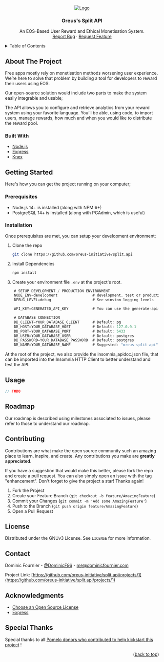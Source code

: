 <!-- PROJECT LOGO -->
<br />
<div align="center">
  <a href="https://www.oreus.ca/vectors/oreus_brand.svg">
    <img src="https://www.oreus.ca/vectors/oreus_brand.svg" alt="Logo">
  </a>

  <h3 align="center">Oreus's Split API</h3>

  <p align="center">
    An EOS-Based User Reward and Ethical Monetisation System.
    <br />
    <!-- <a href="https://github.com/othneildrew/Best-README-Template"><strong>Explore the docs »</strong></a>
    <br />
    <br />
    <a href="https://github.com/othneildrew/Best-README-Template">View Demo</a> 
    · -->
    <a href="https://github.com/oreus-initiative/split.api/issues">Report Bug</a>
    ·
    <a href="https://github.com/oreus-initiative/split.api/issues">Request Feature</a>
  </p>
</div>


<!-- TABLE OF CONTENTS -->
<details>
  <summary>Table of Contents</summary>
  <ol>
    <li>
      <a href="#about-the-project">About The Project</a>
      <ul>
        <li><a href="#built-with">Built With</a></li>
      </ul>
    </li>
    <li>
      <a href="#getting-started">Getting Started</a>
      <ul>
        <li><a href="#prerequisites">Prerequisites</a></li>
        <li><a href="#installation">Installation</a></li>
      </ul>
    </li>
    <li><a href="#usage">Usage</a></li>
    <li><a href="#roadmap">Roadmap</a></li>
    <li><a href="#contributing">Contributing</a></li>
    <li><a href="#license">License</a></li>
    <li><a href="#contact">Contact</a></li>
    <li><a href="#acknowledgments">Acknowledgments</a></li>
  </ol>
</details>


<!-- ABOUT THE PROJECT -->
## About The Project

Free apps mostly rely on monetisation methods worsening user experience. We’re here to solve that problem by building a tool for developers to reward their users using EOS.

Our open-source solution would include two parts to make the system easily integrable and usable;

The API allows you to configure and retrieve analytics from your reward system using your favorite language. You’ll be able, using code, to import users, manage rewards, how much and when you would like to distribute the reward pool.


### Built With

* [Node.js](https://nodejs.org/en/)
* [Express](https://expressjs.com/fr/)
* [Knex](https://knexjs.org/)


<!-- GETTING STARTED -->
## Getting Started

Here's how you can get the project running on your computer;

### Prerequisites

- Node.js 14+ is installed (along with NPM 6+)
- PostgreSQL 14+ is installed (along with PGAdmin, which is useful)

### Installation

Once prerequisites are met, you can setup your development environment;

1. Clone the repo
   ```sh
   git clone https://github.com/oreus-initiative/split.api
   ```
2. Install Dependencies
   ```sh
   npm install
   ```
3. Create your environment file `.env` at the project's root.

```js
    # SETUP DEVELOPMENT / PRODUCTION ENVIRONMENT
    NODE_ENV=development                # development, test or production
    DEBUG_LEVEL=debug                   # See winston logging levels

    API_KEY=GENERATED_API_KEY           # You can use the generate-api-key command

    # DATABASE CONNECTION
    DB_CLIENT=YOUR_DATABASE_CLIENT      # Default: pg
    DB_HOST=YOUR_DATABASE_HOST          # Default: 127.0.0.1
    DB_PORT=YOUR_DATABASE_PORT          # Default: 5433
    DB_USER=YOUR_DATABASE_USER          # Default: postgres
    DB_PASSWORD=YOUR_DATABASE_PASSWORD  # Default: postgres
    DB_NAME=YOUR_DATABASE_NAME          # Suggested: "oreus-split-api"
```

At the root of the project, we also provide the insomnia_apidoc.json file, that can be imported into the Insomnia HTTP Client to better understand and test the API.

<!-- USAGE EXAMPLES -->
## Usage

```js
// TODO
```


<!-- ROADMAP -->
## Roadmap

Our roadmap is described using milestones associated to issues, please refer to those to understand our roadmap.


<!-- CONTRIBUTING -->
## Contributing

Contributions are what make the open source community such an amazing place to learn, inspire, and create. Any contributions you make are **greatly appreciated**.

If you have a suggestion that would make this better, please fork the repo and create a pull request. You can also simply open an issue with the tag "enhancement".
Don't forget to give the project a star! Thanks again!

1. Fork the Project
2. Create your Feature Branch (`git checkout -b feature/AmazingFeature`)
3. Commit your Changes (`git commit -m 'Add some AmazingFeature'`)
4. Push to the Branch (`git push origin feature/AmazingFeature`)
5. Open a Pull Request


<!-- LICENSE -->
## License

Distributed under the GNUv3 License. See `LICENSE` for more information.


<!-- CONTACT -->
## Contact

Dominic Fournier - [@DominicF96](https://twitter.com/DominicF96) - me@dominicfournier.com

Project Link: [https://github.com/oreus-initiative/split.api/projects/1](https://github.com/oreus-initiative/split.api/projects/1)


<!-- ACKNOWLEDGMENTS -->
## Acknowledgments

* [Choose an Open Source License](https://choosealicense.com)
* [Express](https://expressjs.com/)

## Special Thanks

Special thanks to all [Pomelo donors who contributed to help kickstart this project](https://pomelo.io/grants/ems.oreus) !

<p align="right">(<a href="#top">back to top</a>)</p>